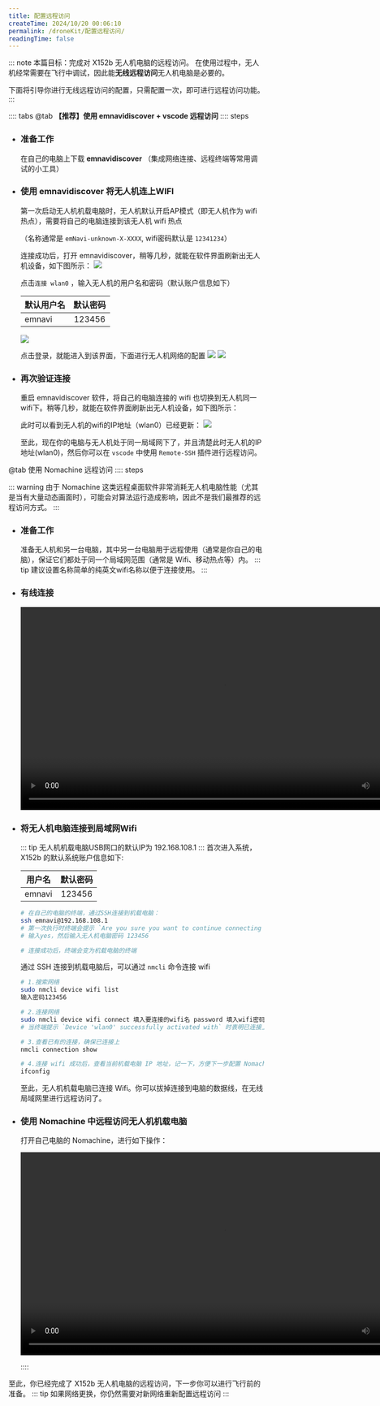 ```yaml
---
title: 配置远程访问
createTime: 2024/10/20 00:06:10
permalink: /droneKit/配置远程访问/
readingTime: false
---
```


<!-- ## 如何畅快的使用：
需要进行代码编写时，使用 VSCode 进行 SSH 远程访问
需要进行代码执行或可视化查看时，使用 Nomachine 进行远程访问 -->
<!-- TODO(Derkai): 缺一张 VSCode 和 Nomachine 同时使用的图 -->

::: note 本篇目标：完成对 X152b 无人机电脑的远程访问。
在使用过程中，无人机经常需要在飞行中调试，因此能**无线远程访问**无人机电脑是必要的。

下面将引导你进行无线远程访问的配置，只需配置一次，即可进行远程访问功能。
:::

:::: tabs
@tab **【推荐】使用 emnavidiscover + vscode 远程访问**
:::: steps
- ### 准备工作
    在自己的电脑上下载 **emnavidiscover** （集成网络连接、远程终端等常用调试的小工具）

    <LinkCard title="点击下载 emnavidiscover" href="https://github.com/emNavi/emnavidiscover.git" > </LinkCard>

- ### 使用 emnavidiscover 将无人机连上WIFI

    第一次启动无人机机载电脑时，无人机默认开启AP模式（即无人机作为 wifi 热点），需要将自己的电脑连接到该无人机 wifi 热点
    
    （名称通常是 `emNavi-unknown-X-XXXX`, wifi密码默认是 `12341234`）

    连接成功后，打开 emnavidiscover，稍等几秒，就能在软件界面刷新出无人机设备，如下图所示：
    ![](https://emnavi-doc-img.oss-cn-beijing.aliyuncs.com/emnavi_assets/intro/emnavidiscover_step_1.png)

    点击`连接 wlan0` ，输入无人机的用户名和密码（默认账户信息如下）

    | 默认用户名        | 默认密码        |
    | ------------- |:-------------:|
    | emnavi      | 123456 |

    ![](https://emnavi-doc-img.oss-cn-beijing.aliyuncs.com/emnavi_assets/intro/emnavidiscover_step_2.png)

    点击登录，就能进入到该界面，下面进行无人机网络的配置
    ![](https://emnavi-doc-img.oss-cn-beijing.aliyuncs.com/emnavi_assets/intro/emnavidiscover_step_3.png)
    ![](https://emnavi-doc-img.oss-cn-beijing.aliyuncs.com/emnavi_assets/intro/emnavidiscover_step_4.png)

- ### 再次验证连接
    重启 emnavidiscover 软件，将自己的电脑连接的 wifi 也切换到无人机同一 wifi下。稍等几秒，就能在软件界面刷新出无人机设备，如下图所示：

    此时可以看到无人机的wifi的IP地址（wlan0）已经更新：
    ![](https://emnavi-doc-img.oss-cn-beijing.aliyuncs.com/emnavi_assets/intro/emnavidiscover_step_5.png)

    至此，现在你的电脑与无人机处于同一局域网下了，并且清楚此时无人机的IP地址(wlan0)，然后你可以在 `vscode` 中使用 `Remote-SSH` 插件进行远程访问。

<!-- TODO: 缺少一个vscode导入教程视频 -->

@tab 使用 Nomachine 远程访问
:::: steps

::: warning 由于 Nomachine 这类远程桌面软件非常消耗无人机电脑性能（尤其是当有大量动态画面时），可能会对算法运行造成影响，因此不是我们最推荐的远程访问方式。
:::
- ### 准备工作
    准备无人机和另一台电脑，其中另一台电脑用于远程使用（通常是你自己的电脑），保证它们都处于同一个局域网范围（通常是 Wifi、移动热点等）内。
    ::: tip 建议设置名称简单的纯英文wifi名称以便于连接使用。
    :::

- ### 有线连接

    <div>
    <video width="800" controls>
        <source src="https://emnavi-doc-img.oss-cn-beijing.aliyuncs.com/emnavi_video/intro/usb_connect_drone.mp4" type="video/mp4" />
        您的浏览器不支持 video 标签。
    </video>
    </div>

    ###

- ### 将无人机电脑连接到局域网Wifi

    ::: tip 无人机机载电脑USB网口的默认IP为 192.168.108.1
    :::
    首次进入系统，X152b 的默认系统账户信息如下:

    | 用户名        | 默认密码        |
    | ------------- |:-------------:|
    | emnavi      | 123456 |

    ``` bash
    # 在自己的电脑的终端，通过SSH连接到机载电脑：
    ssh emnavi@192.168.108.1
    # 第一次执行时终端会提示 `Are you sure you want to continue connecting (yes/no/[fingerprint])?` 
    # 输入yes，然后输入无人机电脑密码 123456

    # 连接成功后，终端会变为机载电脑的终端

    ```

    通过 SSH 连接到机载电脑后，可以通过 `nmcli` 命令连接 wifi

    ``` bash
    # 1.搜索网络
    sudo nmcli device wifi list
    输入密码123456

    # 2.连接网络
    sudo nmcli device wifi connect 填入要连接的wifi名 password 填入wifi密码
    # 当终端提示 `Device 'wlan0' successfully activated with` 时表明已连接上

    # 3.查看已有的连接，确保已连接上
    nmcli connection show

    # 4.连接 wifi 成功后，查看当前机载电脑 IP 地址，记一下，方便下一步配置 Nomachine
    ifconfig
    ```
    至此，无人机机载电脑已连接 Wifi。你可以拔掉连接到电脑的数据线，在无线局域网里进行远程访问了。


- ### 使用 Nomachine 中远程访问无人机机载电脑
    打开自己电脑的 Nomachine，进行如下操作：
    <div>
    <video width="800" controls>
        <source src="https://emnavi-doc-img.oss-cn-beijing.aliyuncs.com/emnavi_video/intro/nomachine_add_drone.mp4" type="video/mp4" />
        您的浏览器不支持 video 标签。
    </video>
    </div>

    <LinkCard title="点击排查 Nomachine 常见问题" href="/droneKit/电脑问题排查/Nomachine远程工具问题/" > </LinkCard>
::::

至此，你已经完成了 X152b 无人机电脑的远程访问，下一步你可以进行飞行前的准备。
::: tip 如果网络更换，你仍然需要对新网络重新配置远程访问
::: 
